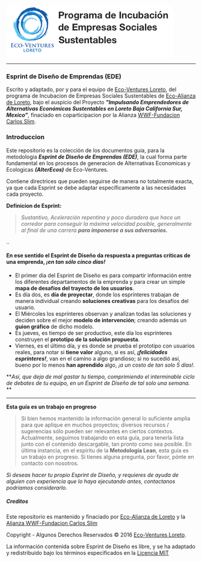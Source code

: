 ![Eco-Ventures Loreto](/images/Eco-Ventures_Logo_1x1.png)   

---

### Esprint de Diseño de Emprendas (EDE)

Escrito y adaptado, por y para el equipo de [Eco-Ventures Loreto](http://ecoventures.strikingly.com), del programa de Incubacion de Empresas Sociales Sustentables de [Eco-Alianza de Loreto](http://ecoalianzaloreto.org/espanol/index.html), bajo el auspicio del Proyecto ***"Impulsando Emprendedores de Alternativas Económicas Sustentables en Loreto Baja California Sur, Mexico"***, finaciado en coparticipacion por la Alianza [WWF-Fundacion Carlos Slim](http://www.wwf.org.mx/quienes_somos/nuestras_alianzas/alianza_wwf_fundacion_carlos_slim/).

### Introduccion
Este repositorio es la colección de los documentos guia, para la metodologia  ***Esprint de Diseño de Emprendas (EDE)***, la cual forma parte fundamental en los procesos de generacion de Alternativas Economicas y Ecologicas ***(AlterEcos)*** de Eco-Ventures. 

Contiene directrices que pueden seguirse de manera no totalmente exacta, ya que cada Esprint se debe adaptar específicamente a las necesidades cada proyecto.


**Definicion de Esprint:**
>*Sustantivo, Aceleración repentina y poco duradera que hace un corredor para conseguir la máxima velocidad posible, generalmente al final de una carrera* ***para imponerse a sus adversarios.***

.. 
#### En ese sentido el Esprint de Diseño da respuesta a preguntas críticas de una emprenda, *¡en tan sólo cinco días!*

* El primer día del Esprint de Diseño es para compartir información entre los diferentes departamentos de la emprenda y para crear un simple **mapa de desafíos del trayecto de los usuarios**.
* Es día dos, es **día de proyectar**, donde los esprínteres trabajan de manera individual creando **soluciones creativas** para los desafíos del usuario. 
* El Miércoles los esprínteres observan y analizan todas las soluciones y deciden sobre el mejor **modelo de intervención**; creando además un **guion gráfico** de dicho modelo. 
* Es jueves, es tiempo de ser productivo, este día los esprínteres construyen el **prototipo de la solución propuesta**. 
* Viernes, es el último día, y es donde se prueba el prototipo con usuarios reales, para notar si **tiene valor** alguno, si es así, ***¡felicidades esprínteres!***, van en el camino a algo grandioso; si no sucedió así, bueno por lo menos  **han aprendido** algo, *¡a un costo de tan solo 5 días!.*

***Así, que deja de mal gastar tu tiempo, comprimiendo el interminable ciclo de debates de tu equipo, en un Esprint  de Diseño de tal solo una semana.* **

---
**Esta guía es un trabajo en progreso**
>Si bien hemos mantenido la información general lo suficiente amplia para que aplique en muchos proyectos; diversos recursos / sugerencias sólo pueden ser relevantes en ciertos contextos. Actualmente, seguimos trabajando en esta guía, para tenerla lista junto con el contenido descargable, tan pronto como sea posible. En última instancia, en el espíritu de la **Metodología Lean**, esta guía es un trabajo en progreso. Si tienes alguna pregunta, por favor, pónte en contacto con nosotros.


*Si deseas hacer tu propio Esprint de Diseño, y requieres de ayuda de alguien con experiencia que lo haya ejecutando antes, contactanos podriamos considerarlo*.

##### Creditos

Este repositorio es mantenido y finaciado por [Eco-Alianza de Loreto](http://ecoalianzaloreto.org) y la [Alianza WWF-Fundacion Carlos Slim](http://www.wwf.org.mx/quienes_somos/nuestras_alianzas/alianza_wwf_fundacion_carlos_slim/)

Copyright - Algunos Derechos Reservados © 2016 [Eco-Ventures Loreto](http://ecoventures.strikingly.com).

La información contenida sobre Esprint de Diseño es libre, y se ha adaptado y redistribuido bajo los términos especificados en la [Licencia MIT](/Licencia_MIT.md)